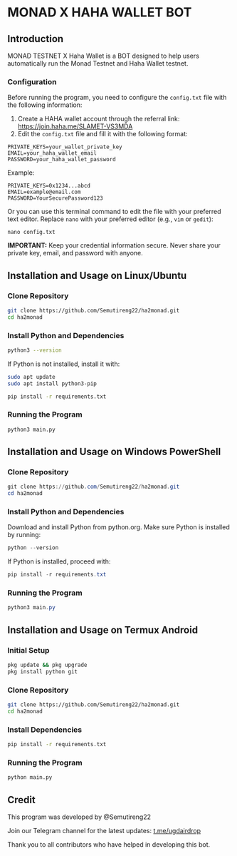 # MONAD X HAHA WALLET BOT

## Introduction
MONAD TESTNET X Haha Wallet is a BOT designed to help users automatically run the Monad Testnet and Haha Wallet testnet.


### Configuration
Before running the program, you need to configure the `config.txt` file with the following information:

1. Create a HAHA wallet account through the referral link: https://join.haha.me/SLAMET-VS3MDA
2. Edit the `config.txt` file and fill it with the following format:
```
PRIVATE_KEYS=your_wallet_private_key
EMAIL=your_haha_wallet_email
PASSWORD=your_haha_wallet_password
```

Example:
```
PRIVATE_KEYS=0x1234...abcd
EMAIL=example@email.com
PASSWORD=YourSecurePassword123
```
Or you can use this terminal command to edit the file with your preferred text editor. Replace `nano` with your preferred editor (e.g., `vim` or `gedit`):
```
nano config.txt
```
**IMPORTANT:** Keep your credential information secure. Never share your private key, email, and password with anyone.

## Installation and Usage on Linux/Ubuntu

### Clone Repository
```bash
git clone https://github.com/Semutireng22/ha2monad.git
cd ha2monad
```

### Install Python and Dependencies
```bash
python3 --version
```
If Python is not installed, install it with:
```bash
sudo apt update
sudo apt install python3-pip
```

```bash
pip install -r requirements.txt
```

### Running the Program
```bash
python3 main.py
```

## Installation and Usage on Windows PowerShell

### Clone Repository
```powershell
git clone https://github.com/Semutireng22/ha2monad.git
cd ha2monad
```

### Install Python and Dependencies

Download and install Python from python.org. Make sure Python is installed by running:
```powershell
python --version
```
If Python is installed, proceed with:
```powershell
pip install -r requirements.txt
```

### Running the Program
```powershell
python3 main.py
```

## Installation and Usage on Termux Android

### Initial Setup
```bash
pkg update && pkg upgrade
pkg install python git
```

### Clone Repository
```bash
git clone https://github.com/Semutireng22/ha2monad.git
cd ha2monad
```

### Install Dependencies
```bash
pip install -r requirements.txt
```

### Running the Program
```bash
python main.py
```

## Credit
This program was developed by @Semutireng22

Join our Telegram channel for the latest updates: [t.me/ugdairdrop](https://t.me/ugdairdrop)

Thank you to all contributors who have helped in developing this bot.